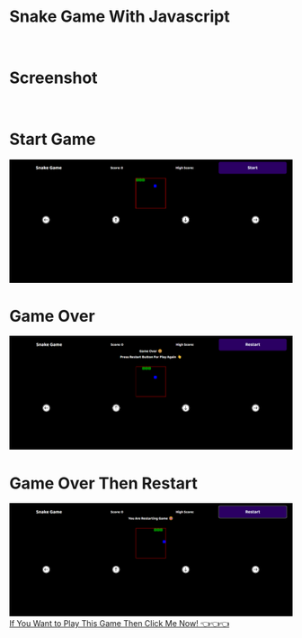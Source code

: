 # Snake Game With Javascript
<br>
<h1>Screenshot</h1>
<br>
<h1>Start Game</h1>
<img src="img/1.png" alt="">
<br>
<h1>Game Over</h1>
<img src="img/2.png" alt="">
<br>
<h1>Game Over Then Restart</h1>
<img src="img/3.png" alt="">
<br>
<a href="https://snake-game-with-harry.netlify.app/">If You Want to Play This Game Then Click Me Now! 👈👈👈</a>